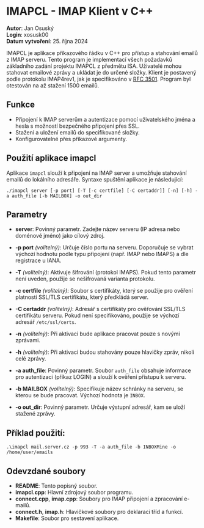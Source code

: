 # IMAPCL - IMAP Klient v C++

**Autor**: Jan Osuský  
**Login**: xosusk00  
**Datum vytvoření**: 25. října 2024  


IMAPCL je aplikace příkazového řádku v C++ pro přístup a stahování emailů z IMAP serveru. Tento program je implementací všech požadavků základního zadání projektu IMAPCL z předmětu ISA. Uživatelé mohou stahovat emailové zprávy a ukládat je do určené složky. Klient je postavený podle protokolu IMAP4rev1, jak je specifikováno v [RFC 3501](https://www.rfc-editor.org/rfc/rfc3501). Program byl otestován na až stažení 1500 emailů.

## Funkce
- Připojení k IMAP serverům a autentizace pomocí uživatelského jména a hesla s možností bezpečného připojení přes SSL.
- Stažení a uložení emailů do specifikované složky.
- Konfigurovatelné přes příkazové argumenty.


## Použití aplikace imapcl

Aplikace `imapcl` slouží k připojení na IMAP server a umožňuje stahování emailů do lokálního adresáře. Syntaxe spuštění aplikace je následující:

`./imapcl server [-p port] [-T [-c certfile] [-C certaddr]] [-n] [-h] -a auth_file [-b MAILBOX] -o out_dir`


## Parametry
- **server**: Povinný parametr. Zadejte název serveru (IP adresa nebo doménové jméno) jako cílový zdroj.
  
- **-p port** *(volitelný)*: Určuje číslo portu na serveru. Doporučuje se vybrat výchozí hodnotu podle typu připojení (např. IMAP nebo IMAPS) a dle registrace u IANA.

- **-T** *(volitelný)*: Aktivuje šifrování (protokol IMAPS). Pokud tento parametr není uveden, použije se nešifrovaná varianta protokolu.

- **-c certfile** *(volitelný)*: Soubor s certifikáty, který se použije pro ověření platnosti SSL/TLS certifikátu, který předkládá server.

- **-C certaddr** *(volitelný)*: Adresář s certifikáty pro ověřování SSL/TLS certifikátu serveru. Pokud není specifikováno, použije se výchozí adresář `/etc/ssl/certs`.

- **-n** *(volitelný)*: Při aktivaci bude aplikace pracovat pouze s novými zprávami.

- **-h** *(volitelný)*: Při aktivaci budou stahovány pouze hlavičky zpráv, nikoli celé zprávy.

- **-a auth_file**: Povinný parametr. Soubor `auth_file` obsahuje informace pro autentizaci (příkaz LOGIN) a slouží k ověření přístupu k serveru.

- **-b MAILBOX** *(volitelný)*: Specifikuje název schránky na serveru, se kterou se bude pracovat. Výchozí hodnota je `INBOX`.

- **-o out_dir**: Povinný parametr. Určuje výstupní adresář, kam se uloží stažené zprávy.

## Příklad použití:

`.\imapcl mail.server.cz -p 993 -T -a auth_file -b INBOXMine -o /home/user/emails`

## Odevzdané soubory
- **README**: Tento popisný soubor.
- **imapcl.cpp**: Hlavní zdrojový soubor programu.
- **connect.cpp**, **imap.cpp**: Soubory pro IMAP připojení a zpracování e-mailů.
- **connect.h**, **imap.h**: Hlavičkové soubory pro deklaraci tříd a funkcí.
- **Makefile**: Soubor pro sestavení aplikace.
